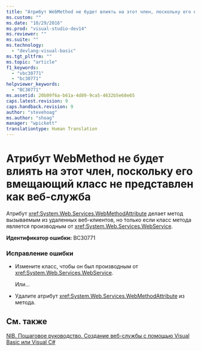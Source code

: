 ```yaml
---
title: "Атрибут WebMethod не будет влиять на этот член, поскольку его вмещающий класс не представлен как веб-служба | Microsoft Docs"
ms.custom: ""
ms.date: "10/29/2016"
ms.prod: "visual-studio-dev14"
ms.reviewer: ""
ms.suite: ""
ms.technology: 
  - "devlang-visual-basic"
ms.tgt_pltfrm: ""
ms.topic: "article"
f1_keywords: 
  - "vbc30771"
  - "bc30771"
helpviewer_keywords: 
  - "BC30771"
ms.assetid: 20b09f6a-b61a-4d89-9ca5-4632b5e68e65
caps.latest.revision: 9
caps.handback.revision: 9
author: "stevehoag"
ms.author: "shoag"
manager: "wpickett"
translationtype: Human Translation
---
```

# Атрибут WebMethod не будет влиять на этот член, поскольку его вмещающий класс не представлен как веб-служба
Атрибут <xref:System.Web.Services.WebMethodAttribute> делает метод вызываемым из удаленных веб\-клиентов, но только если класс метода является производным от <xref:System.Web.Services.WebService>.  
  
 **Идентификатор ошибки:** BC30771  
  
### Исправление ошибки  
  
-   Измените класс, чтобы он был производным от <xref:System.Web.Services.WebService>.  
  
     Или...  
  
-   Удалите атрибут <xref:System.Web.Services.WebMethodAttribute> из метода.  
  
## См. также  
 [NIB. Пошаговое руководство. Создание веб\-службы с помощью Visual Basic или Visual C\#](http://msdn.microsoft.com/ru-ru/295f4c3f-9540-4bd1-b1cc-3e9cb9675cc7)